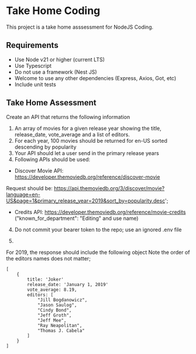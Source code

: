 # Take Home Coding
This project is a take home asssessment for NodeJS Coding.

## Requirements
- Use Node v21 or higher (current LTS)
- Use Typescript
- Do not use a framework (Nest JS)
- Welcome to use any other dependencies (Express, Axios, Got, etc)
- Include unit tests

## Take Home Assessment
Create an API that returns the following information
1. An array of movies for a given release year showing the title, release_date, vote_average and a list of editors.
2. For each year, 100 movies should be returned for en-US sorted descending by popularity
3. Your API should let a user send in the primary release years
4. Following APIs should be used:
- Discover Movie API: https://developer.themoviedb.org/reference/discover-movie

Request should be: https://api.themoviedb.org/3/discover/movie?language=en-US&page=1&primary_release_year=2019&sort_by=popularity.desc';

- Credits API: https://developer.themoviedb.org/reference/movie-credits ("known_for_department": "Editing" and use name)

4. Do not commit your bearer token to the repo; use an ignored .env file

5. 

For 2019, the response should include the following object
Note the order of the  editors names does not matter;
```
[
    {
        title: 'Joker'
        release_date: 'January 1, 2019'
        vote_average: 8.19,
        editors: [
            "Jill Bogdanowicz",
            "Jason Saulog",
            "Cindy Bond",
            "Jeff Groth",
            "Jeff Mee",
            "Ray Neapolitan",
            "Thomas J. Cabela"
        ]
    }
]
```
